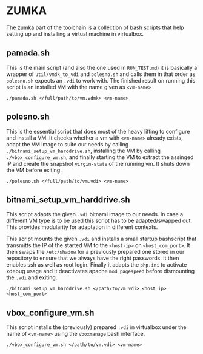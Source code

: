 # ZUMKA

The zumka part of the toolchain is a collection of bash scripts that help setting up and installing a virtual
machine in virtualbox. 

## pamada.sh

This is the main script (and also the one used in `RUN_TEST.md`) it is basically a wrapper of `util/vmdk_to_vdi` and `polesno.sh` and calls them
in that order as `polesno.sh` expects an `.vdi` to work with. The finished result on running this script is an installed VM with the name
given as `<vm-name>`

``./pamada.sh </full/path/to/vm.vdmk> <vm-name>``

## polesno.sh

This is the essential script that does most of the heavy lifting to configure and install a VM. It checks whether a vm with `<vm-name>` already exists, adapt the
VM image to suite our needs by calling `./bitnami_setup_vm_harddrive.sh`, installing the VM by calling `./vbox_configure_vm.sh`, and finally
starting the VM to extract the assinged IP and create the snapshot `virgin-state` of the running vm. It shuts down the VM before exiting.

``./polesno.sh </full/path/to/vm.vdi> <vm-name>``

## bitnami_setup_vm_harddrive.sh

This script adapts the given `.vdi` bitnami image to our needs. In case a different VM type is to be used this script has to be adapted/swapped out. This provides
 modularity for adaptation in different contexts.

This script mounts the given `.vdi` and installs a small startup bashscript that transmitts the IP of the started VM to the `<host-ip>` on `<host_com_port>`. It then
swaps the `/etc/shadow` for a previously prepared one stored in our repository to ensure that we always have the right passwords. It then enables ssh as well as
root login. Finally it adapts the `php.ini` to activate xdebug usage and it deactivates apache `mod_pagespeed` before dismounting the `.vdi` and exiting.

``./bitnami_setup_vm_harddrive.sh </path/to/vm.vdi> <host_ip> <host_com_port>``

## vbox_configure_vm.sh

This script installs the (previously) prepared `.vdi` in virtualbox under the name of `<vm-name>` using the `vboxmanage` bash interface.

``./vbox_configure_vm.sh </path/to/vm.vdi> <vm-name>``
